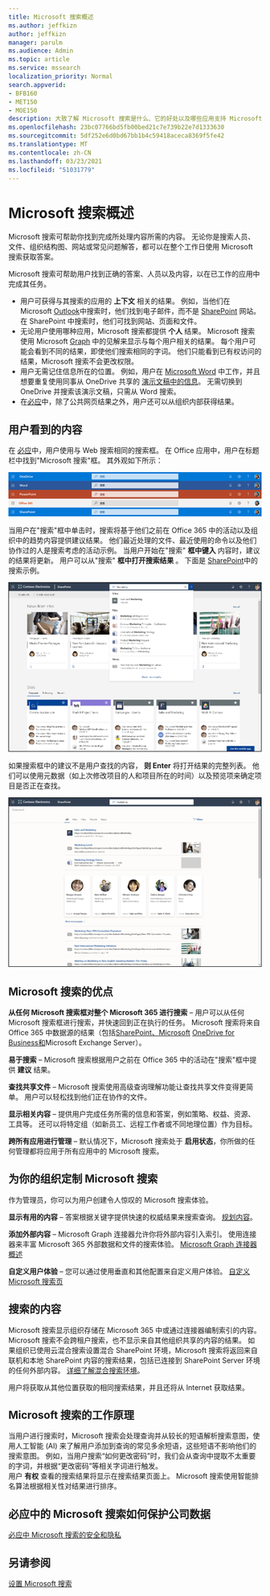 ```yaml
---
title: Microsoft 搜索概述
ms.author: jeffkizn
author: jeffkizn
manager: parulm
ms.audience: Admin
ms.topic: article
ms.service: mssearch
localization_priority: Normal
search.appverid:
- BFB160
- MET150
- MOE150
description: 大致了解 Microsoft 搜索是什么、它的好处以及哪些应用支持 Microsoft 搜索。
ms.openlocfilehash: 23bc07766bd5fb00bed21c7e739b22e7d1333630
ms.sourcegitcommit: 5df252e6d0bd67bb1b4c59418aceca8369f5fe42
ms.translationtype: MT
ms.contentlocale: zh-CN
ms.lasthandoff: 03/23/2021
ms.locfileid: "51031779"
---
```

# <a name="overview-of-microsoft-search"></a>Microsoft 搜索概述

Microsoft 搜索可帮助你找到完成所处理内容所需的内容。 无论你是搜索人员、文件、组织结构图、网站或常见问题解答，都可以在整个工作日使用 Microsoft 搜索获取答案。

Microsoft 搜索可帮助用户找到正确的答案、人员以及内容，以在已工作的应用中完成其任务。

- 用户可获得与其搜索的应用的 **上下文** 相关的结果。 例如，当他们在 Microsoft [Outlook](https://www.microsoft.com/outlook)中搜索时，他们找到电子邮件，而不是 [SharePoint](http://sharepoint.com/) 网站。 在 SharePoint 中搜索时，他们可找到网站、页面和文件。
- 无论用户使用哪种应用，Microsoft 搜索都提供 **个人** 结果。 Microsoft 搜索使用 Microsoft [Graph](https://developer.microsoft.com/graph/) 中的见解来显示与每个用户相关的结果。 每个用户可能会看到不同的结果，即使他们搜索相同的字词。 他们只能看到已有权访问的结果，Microsoft 搜索不会更改权限。
- 用户无需记住信息所在的位置。 例如，用户在 [Microsoft Word](https://products.office.com/word) 中工作，并且想要重复使用同事从 OneDrive 共享的 [演示文稿中的信息](https://onedrive.live.com/about/)。 无需切换到 OneDrive 并搜索该演示文稿，只需从 Word 搜索。
- 在[必应](https://bing.com)中，除了公共网页结果之外，用户还可以从组织内部获得结果。

## <a name="what-users-see"></a>用户看到的内容

在 [必应](https://bing.com)中，用户使用与 Web 搜索相同的搜索框。 在 Office 应用中，用户在标题栏中找到"Microsoft 搜索"框。 其外观如下所示：

![标题栏中带有 Microsoft 搜索框的应用窗口的屏幕截图](media/Headings_520.png)

当用户在"搜索"框中单击时，搜索将基于他们之前在 Office 365 中的活动以及组织中的趋势内容提供建议结果。 他们最近处理的文件、最近使用的命令以及他们协作过的人是搜索考虑的活动示例。 当用户开始在"搜索" **框中键入** 内容时，建议的结果将更新。 用户可以从"搜索" **框中打开搜索结果** 。 下面是 [SharePoint](http://sharepoint.com/)中的搜索示例。

![包含查询和建议结果的 Microsoft 搜索框的屏幕截图](media/SERP_text_520.png)

如果搜索框中的建议不是用户查找的内容， **则 Enter** 将打开结果的完整列表。 他们可以使用元数据（如上次修改项目的人和项目所在的时间）以及预览项来确定项目是否正在查找。

![Microsoft 搜索结果页面的屏幕截图](media/search_box.png)

## <a name="benefits-of-microsoft-search"></a>Microsoft 搜索的优点

**从任何 Microsoft 搜索框对整个 Microsoft 365 进行搜索** – 用户可以从任何 Microsoft 搜索框进行搜索，并快速回到正在执行的任务。 Microsoft 搜索将来自 Office 365 中数据源的结果（包括[SharePoint、Microsoft](http://sharepoint.com/) [OneDrive for Business](https://onedrive.live.com/about/business/)[和](https://products.office.com/exchange/microsoft-exchange-server)Microsoft Exchange Server）。

**易于搜索** – Microsoft 搜索根据用户之前在 Office 365 中的活动在"搜索"框中提供 **建议** 结果。

**查找共享文件** – Microsoft 搜索使用高级查询理解功能让查找共享文件变得更简单。 用户可以轻松找到他们正在协作的文件。

**显示相关内容** – 提供用户完成任务所需的信息和答案，例如策略、权益、资源、工具等。 还可以将特定组（如新员工、远程工作者或不同地理位置）作为目标。

**跨所有应用进行管理** – 默认情况下，Microsoft 搜索处于 **启用状态**，你所做的任何管理都将应用于所有应用中的 Microsoft 搜索。

## <a name="tailoring-microsoft-search-to-your-organization"></a>为你的组织定制 Microsoft 搜索

作为管理员，你可以为用户创建令人惊叹的 Microsoft 搜索体验。

**显示有用的内容** – 答案根据关键字提供快速的权威结果来搜索查询。 [规划内容](plan-your-content.md)。

**添加外部内容** – Microsoft Graph 连接器允许你将外部内容引入索引。 使用连接器来丰富 Microsoft 365 外部数据和文件的搜索体验。 [Microsoft Graph 连接器概述](connectors-overview.md)

**自定义用户体验** – 您可以通过使用垂直和其他配置来自定义用户体验。 [自定义 Microsoft 搜索页](customize-search-page.md)

## <a name="what-content-is-searched"></a>搜索的内容

Microsoft 搜索显示组织存储在 Microsoft 365 中或通过连接器编制索引的内容。 Microsoft 搜索不会跨租户搜索，也不显示来自其他组织共享的内容的结果。 如果组织已使用云混合搜索设置混合 SharePoint 环境，Microsoft 搜索将返回来自联机和本地 SharePoint 内容的搜索结果，包括已连接到 SharePoint Server 环境的任何外部内容。 [详细了解混合搜索环境](/sharepoint/hybrid/learn-about-cloud-hybrid-search-for-sharepoint)。

用户将获取从其他位置获取的相同搜索结果，并且还将从 Internet 获取结果。

## <a name="how-microsoft-search-works"></a>Microsoft 搜索的工作原理

当用户进行搜索时，Microsoft 搜索会处理查询并从较长的短语解析搜索意图，使用人工智能 (AI) 来了解用户添加到查询的常见多余短语，这些短语不影响他们的搜索意图。 例如，当用户搜索“如何更改密码”时，我们会从查询中提取不太重要的字词，并根据“更改密码”等相关字词进行触发。  
用户 **有权** 查看的搜索结果将显示在搜索结果页面上。 Microsoft 搜索使用智能排名算法根据相关性对结果进行排序。

## <a name="how-microsoft-search-in-bing-protects-your-company-data"></a>必应中的 Microsoft 搜索如何保护公司数据

[必应中 Microsoft 搜索的安全和隐私](security-for-search.md)

## <a name="see-also"></a>另请参阅

[设置 Microsoft 搜索](setup-microsoft-search.md)